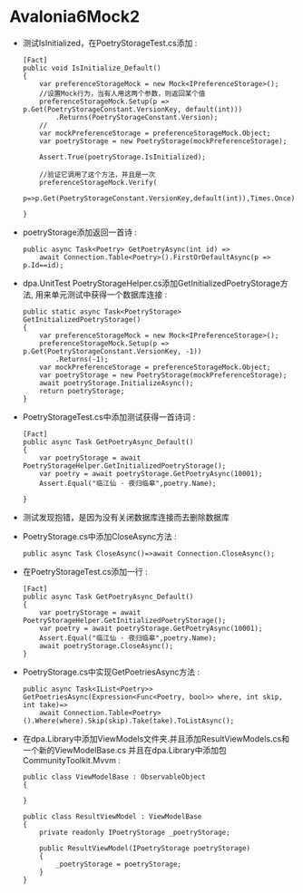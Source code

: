 # Avalonia6Mock2

- 测试IsInitialized，在PoetryStorageTest.cs添加 :

      [Fact]
      public void IsInitialize_Default()
      {
          var preferenceStorageMock = new Mock<IPreferenceStorage>();
          //设置Mock行为，当有人用这两个参数，则返回某个值
          preferenceStorageMock.Setup(p => p.Get(PoetryStorageConstant.VersionKey, default(int)))
              .Returns(PoetryStorageConstant.Version);
          //
          var mockPreferenceStorage = preferenceStorageMock.Object;
          var poetryStorage = new PoetryStorage(mockPreferenceStorage);

          Assert.True(poetryStorage.IsInitialized);

          //验证它调用了这个方法，并且是一次
          preferenceStorageMock.Verify(
              p=>p.Get(PoetryStorageConstant.VersionKey,default(int)),Times.Once);

      }

- poetryStorage添加返回一首诗 :

      public async Task<Poetry> GetPoetryAsync(int id) =>
          await Connection.Table<Poetry>().FirstOrDefaultAsync(p => p.Id==id);

- dpa.UnitTest
  PoetryStorageHelper.cs添加GetInitializedPoetryStorage方法,
  用来单元测试中获得一个数据库连接 :

      public static async Task<PoetryStorage> GetInitializedPoetryStorage()
      {
          var preferenceStorageMock = new Mock<IPreferenceStorage>();
          preferenceStorageMock.Setup(p => p.Get(PoetryStorageConstant.VersionKey, -1))
              .Returns(-1);
          var mockPreferenceStorage = preferenceStorageMock.Object;
          var poetryStorage = new PoetryStorage(mockPreferenceStorage);
          await poetryStorage.InitializeAsync();
          return poetryStorage;
      }

- PoetryStorageTest.cs中添加测试获得一首诗词 :

      [Fact]
      public async Task GetPoetryAsync_Default()
      {
          var poetryStorage = await PoetryStorageHelper.GetInitializedPoetryStorage();
          var poetry = await poetryStorage.GetPoetryAsync(10001);
          Assert.Equal("临江仙 · 夜归临皋",poetry.Name);

      }

- 测试发现抱错，是因为没有关闭数据库连接而去删除数据库

- PoetryStorage.cs中添加CloseAsync方法 :

      public async Task CloseAsync()=>await Connection.CloseAsync();

- 在PoetryStorageTest.cs添加一行 :

      [Fact]
      public async Task GetPoetryAsync_Default()
      {
          var poetryStorage = await PoetryStorageHelper.GetInitializedPoetryStorage();
          var poetry = await poetryStorage.GetPoetryAsync(10001);
          Assert.Equal("临江仙 · 夜归临皋",poetry.Name);
          await poetryStorage.CloseAsync();
      }

- PoetryStorage.cs中实现GetPoetriesAsync方法 :

      public async Task<IList<Poetry>> GetPoetriesAsync(Expression<Func<Poetry, bool>> where, int skip, int take)=>
          await Connection.Table<Poetry>().Where(where).Skip(skip).Take(take).ToListAsync();

- 在dpa.Library中添加ViewModels文件夹.并且添加ResultViewModels.cs和一个新的ViewModelBase.cs
  并且在dpa.Library中添加包CommunityToolkit.Mvvm :

      public class ViewModelBase : ObservableObject
      {

      }

      public class ResultViewModel : ViewModelBase
      {
          private readonly IPoetryStorage _poetryStorage;

          public ResultViewModel(IPoetryStorage poetryStorage)
          {
              _poetryStorage = poetryStorage;
          }
      }

